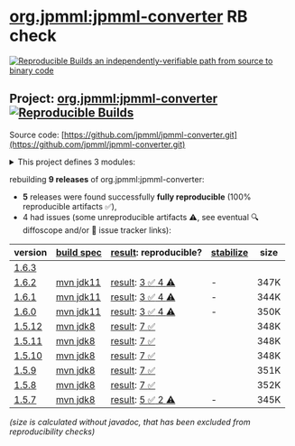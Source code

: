 [org.jpmml:jpmml-converter](https://central.sonatype.com/artifact/org.jpmml/jpmml-converter/versions) RB check
=======

[![Reproducible Builds](https://reproducible-builds.org/images/logos/rb.svg) an independently-verifiable path from source to binary code](https://reproducible-builds.org/)

## Project: [org.jpmml:jpmml-converter](https://central.sonatype.com/artifact/org.jpmml/jpmml-converter/versions) [![Reproducible Builds](https://img.shields.io/endpoint?url=https://raw.githubusercontent.com/jvm-repo-rebuild/reproducible-central/master/content/org/jpmml/jpmml-converter/badge.json)](https://github.com/jvm-repo-rebuild/reproducible-central/blob/master/content/org/jpmml/jpmml-converter/README.md)

Source code: [https://github.com/jpmml/jpmml-converter.git](https://github.com/jpmml/jpmml-converter.git)

<details><summary>This project defines 3 modules:</summary>

* [org.jpmml:jpmml-converter](https://central.sonatype.com/artifact/org.jpmml/jpmml-converter/overview)
* [org.jpmml:pmml-converter](https://central.sonatype.com/artifact/org.jpmml/pmml-converter/overview)
* [org.jpmml:pmml-converter-testing](https://central.sonatype.com/artifact/org.jpmml/pmml-converter-testing/overview)
</details>

rebuilding **9 releases** of org.jpmml:jpmml-converter:
- **5** releases were found successfully **fully reproducible** (100% reproducible artifacts :white_check_mark:),
- 4 had issues (some unreproducible artifacts :warning:, see eventual :mag: diffoscope and/or :memo: issue tracker links):

| version | [build spec](/BUILDSPEC.md) | [result](https://reproducible-builds.org/docs/jvm/): reproducible? | [stabilize](https://github.com/google/oss-rebuild/blob/main/cmd/stabilize/README.md) | size |
| -- | --------- | ------ | ------ | -- |
| [1.6.3](https://central.sonatype.com/artifact/org.jpmml/jpmml-converter/1.6.3/pom) | | | |
| [1.6.2](https://central.sonatype.com/artifact/org.jpmml/jpmml-converter/1.6.2/pom) | [mvn jdk11](jpmml-converter-1.6.2.buildspec) | [result](jpmml-converter-1.6.2.buildinfo): [3 :white_check_mark:  4 :warning:](jpmml-converter-1.6.2.buildcompare) | - | 347K |
| [1.6.1](https://central.sonatype.com/artifact/org.jpmml/jpmml-converter/1.6.1/pom) | [mvn jdk11](jpmml-converter-1.6.1.buildspec) | [result](jpmml-converter-1.6.1.buildinfo): [3 :white_check_mark:  4 :warning:](jpmml-converter-1.6.1.buildcompare) | - | 344K |
| [1.6.0](https://central.sonatype.com/artifact/org.jpmml/jpmml-converter/1.6.0/pom) | [mvn jdk11](jpmml-converter-1.6.0.buildspec) | [result](jpmml-converter-1.6.0.buildinfo): [3 :white_check_mark:  4 :warning:](jpmml-converter-1.6.0.buildcompare) | - | 350K |
| [1.5.12](https://central.sonatype.com/artifact/org.jpmml/jpmml-converter/1.5.12/pom) | [mvn jdk8](jpmml-converter-1.5.12.buildspec) | [result](jpmml-converter-1.5.12.buildinfo): [7 :white_check_mark: ](jpmml-converter-1.5.12.buildcompare) | | 348K |
| [1.5.11](https://central.sonatype.com/artifact/org.jpmml/jpmml-converter/1.5.11/pom) | [mvn jdk8](jpmml-converter-1.5.11.buildspec) | [result](jpmml-converter-1.5.11.buildinfo): [7 :white_check_mark: ](jpmml-converter-1.5.11.buildcompare) | | 348K |
| [1.5.10](https://central.sonatype.com/artifact/org.jpmml/jpmml-converter/1.5.10/pom) | [mvn jdk8](jpmml-converter-1.5.10.buildspec) | [result](jpmml-converter-1.5.10.buildinfo): [7 :white_check_mark: ](jpmml-converter-1.5.10.buildcompare) | | 348K |
| [1.5.9](https://central.sonatype.com/artifact/org.jpmml/jpmml-converter/1.5.9/pom) | [mvn jdk8](jpmml-converter-1.5.9.buildspec) | [result](jpmml-converter-1.5.9.buildinfo): [7 :white_check_mark: ](jpmml-converter-1.5.9.buildcompare) | | 351K |
| [1.5.8](https://central.sonatype.com/artifact/org.jpmml/jpmml-converter/1.5.8/pom) | [mvn jdk8](jpmml-converter-1.5.8.buildspec) | [result](jpmml-converter-1.5.8.buildinfo): [7 :white_check_mark: ](jpmml-converter-1.5.8.buildcompare) | | 352K |
| [1.5.7](https://central.sonatype.com/artifact/org.jpmml/jpmml-converter/1.5.7/pom) | [mvn jdk8](jpmml-converter-1.5.7.buildspec) | [result](jpmml-converter-1.5.7.buildinfo): [5 :white_check_mark:  2 :warning:](jpmml-converter-1.5.7.buildcompare) | - | 345K |

<i>(size is calculated without javadoc, that has been excluded from reproducibility checks)</i>
